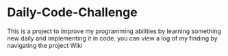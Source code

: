 # Daily-Code-Challenge
This is a project to improve my programming abilities by learning something new daily and implementing it in code.
you can view a log of my finding by navigating the project Wiki
